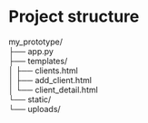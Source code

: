 # Project structure
my_prototype/  
├── app.py  
├── templates/  
│   ├── clients.html  
│   ├── add_client.html  
│   └── client_detail.html   
└── static/  
    └── uploads/   
